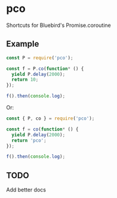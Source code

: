 pco
=
Shortcuts for Bluebird's Promise.coroutine

Example
-
```js
const P = require('pco');

const f = P.co(function* () {
  yield P.delay(2000);
  return 10;
});

f().then(console.log);
```

Or:
```js
const { P, co } = require('pco');

const f = co(function* () {
  yield P.delay(2000);
  return 'pco';
});

f().then(console.log);
```

TODO
-
Add better docs

